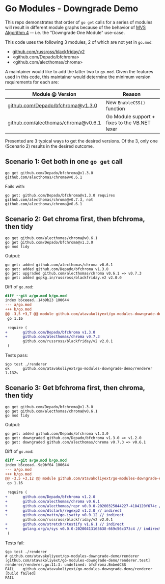 # Go Modules - Downgrade Demo

This repo demonstrates that order of `go get` calls for a series of modules will
result in different module graphs because of the behavior of [MVS Algorithm 4] --
i.e. the "Downgrade One Module" use-case.

This code uses the following 3 modules, 2 of which are not yet in `go.mod`:

- [github.com/russross/blackfriday/v2](https://github.com/russross/blackfriday)
- <github.com/Depado/bfchroma>
- <github.com/alecthomas/chroma>

A maintainer would like to add the latter two to `go.mod`. Given the features
used in this code, this maintainer would determine the minimum version
requirements for each are:

| Module @ Version                      | Reason                                        |
|---------------------------------------|-----------------------------------------------|
| [github.com/Depado/bfchroma@v1.3.0]   | New `EnableCSS()` function                    |
| [github.com/alecthomas/chroma@v0.6.1] | Go Module support + fixes to the VB.NET lexer |

[MVS Algorithm 4]: https://research.swtch.com/vgo-mvs#algorithm_4
[github.com/Depado/bfchroma@v1.3.0]: https://github.com/Depado/bfchroma/releases/tag/v1.3.0
[github.com/alecthomas/chroma@v0.6.1]: https://github.com/alecthomas/chroma/releases/tag/v0.6.1

Presented are 3 typical ways to get the desired versions. Of the 3, only one
(Scenario 2) results in the desired outcome.

## Scenario 1: Get both in one `go get` call

```shell
go get github.com/Depado/bfchroma@v1.3.0 github.com/alecthomas/chroma@v0.6.1
```

Fails with:

```
go get: github.com/Depado/bfchroma@v1.3.0 requires github.com/alecthomas/chroma@v0.7.3, not github.com/alecthomas/chroma@v0.6.1
```

## Scenario 2: Get chroma first, then bfchroma, then tidy


```shell
go get github.com/alecthomas/chroma@v0.6.1
go get github.com/Depado/bfchroma@v1.3.0
go mod tidy
```

Output:

```
go get: added github.com/alecthomas/chroma v0.6.1
go get: added github.com/Depado/bfchroma v1.3.0
go get: upgraded github.com/alecthomas/chroma v0.6.1 => v0.7.3
go get: added gopkg.in/russross/blackfriday.v2 v2.0.0
```

Diff of `go.mod`:

```diff
diff --git a/go.mod b/go.mod
index b5ceead..14b9b23 100644
--- a/go.mod
+++ b/go.mod
@@ -3,5 +3,7 @@ module github.com/atavakoliyext/go-modules-downgrade-demo
 go 1.16
 
 require (
+       github.com/Depado/bfchroma v1.3.0
+       github.com/alecthomas/chroma v0.7.3
        github.com/russross/blackfriday/v2 v2.0.1
 )
```

Tests pass:

```
$go test ./renderer
ok  	github.com/atavakoliyext/go-modules-downgrade-demo/renderer	1.132s
```

## Scenario 3: Get bfchroma first, then chroma, then tidy


```shell
go get github.com/Depado/bfchroma@v1.3.0
go get github.com/alecthomas/chroma@v0.6.1
go mod tidy
```

Output:

```
go get: added github.com/Depado/bfchroma v1.3.0
go get: downgraded github.com/Depado/bfchroma v1.3.0 => v1.2.0
go get: downgraded github.com/alecthomas/chroma v0.7.3 => v0.6.1
```

Diff of `go.mod`:

```diff
diff --git a/go.mod b/go.mod
index b5ceead..9e9bf64 100644
--- a/go.mod
+++ b/go.mod
@@ -3,5 +3,12 @@ module github.com/atavakoliyext/go-modules-downgrade-demo
 go 1.16
 
 require (
+       github.com/Depado/bfchroma v1.2.0
+       github.com/alecthomas/chroma v0.6.1
+       github.com/alecthomas/repr v0.0.0-20200325044227-4184120f674c // indirect
+       github.com/dlclark/regexp2 v1.2.0 // indirect
+       github.com/mattn/go-isatty v0.0.12 // indirect
        github.com/russross/blackfriday/v2 v2.0.1
+       github.com/stretchr/testify v1.6.1 // indirect
+       golang.org/x/sys v0.0.0-20200413165638-669c56c373c4 // indirect
 )
```

Tests fail:

```
$go test ./renderer
# github.com/atavakoliyext/go-modules-downgrade-demo/renderer [github.com/atavakoliyext/go-modules-downgrade-demo/renderer.test]
renderer/renderer.go:11:3: undefined: bfchroma.EmbedCSS
FAIL	github.com/atavakoliyext/go-modules-downgrade-demo/renderer [build failed]
FAIL
```
